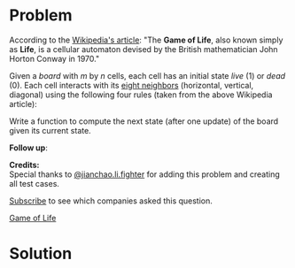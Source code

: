 
# Problem

According to the [Wikipedia's
article](https://en.wikipedia.org/wiki/Conway%27s_Game_of_Life): "The **Game
of Life**, also known simply as **Life**, is a cellular automaton devised by
the British mathematician John Horton Conway in 1970."

Given a _board_ with _m_ by _n_ cells, each cell has an initial state _live_
(1) or _dead_ (0). Each cell interacts with its [eight
neighbors](https://en.wikipedia.org/wiki/Moore_neighborhood) (horizontal,
vertical, diagonal) using the following four rules (taken from the above
Wikipedia article):

Write a function to compute the next state (after one update) of the board
given its current state.

**Follow up**:   

**Credits:**  
Special thanks to
[@jianchao.li.fighter](https://leetcode.com/discuss/user/jianchao.li.fighter)
for adding this problem and creating all test cases.

[Subscribe](/subscribe/) to see which companies asked this question.



[Game of Life](https://leetcode.com/problems/game-of-life)

# Solution



